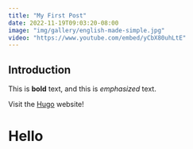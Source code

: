 ```yaml
---
title: "My First Post"
date: 2022-11-19T09:03:20-08:00
image: "img/gallery/english-made-simple.jpg"
video: "https://www.youtube.com/embed/yCbX80uhLtE"
---
```

## Introduction

This is **bold** text, and this is *emphasized* text.

Visit the [Hugo](https://gohugo.io) website!

<h1>Hello</h1>